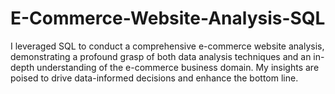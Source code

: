 # E-Commerce-Website-Analysis-SQL
I leveraged SQL to conduct a comprehensive e-commerce website analysis, demonstrating a profound grasp of both data analysis techniques and an in-depth understanding of the e-commerce business domain. My insights are poised to drive data-informed decisions and enhance the bottom line.

